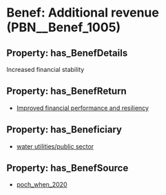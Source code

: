 # Benef: __Additional revenue__ (PBN__Benef_1005)

## Property: has_BenefDetails

Increased financial stability

## Property: has_BenefReturn

* [Improved financial performance and resiliency](../BenefReturn/PBN__BenefReturn_1116)

## Property: has_Beneficiary

* [water utilities/public sector](../Stakeholder/PBN__Stakeholder_398)

## Property: has_BenefSource

* [poch_when_2020](../Article/PBN__Article_207)

